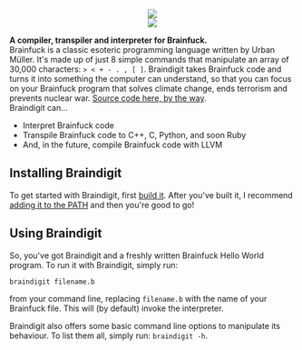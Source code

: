 <p align="center">
<img src="https://github.com/Dandigit/braindigit/raw/master/md/img/braindigit-logo.png"></img>
<br>
<a href="https://travis-ci.org/Dandigit/braindigit">
<img src="https://travis-ci.org/Dandigit/braindigit.svg?branch=master"></img>
</a>
</p>

**A compiler, transpiler and interpreter for Brainfuck.** \
Brainfuck is a classic esoteric programming language written by Urban Müller. It's made up of just 8 simple commands that 
manipulate an array of 30,000 characters: `> < + - . , [ ]`. Braindigit takes Brainfuck code and turns it into something the 
computer can understand, so that you can focus on your Brainfuck program that solves climate change, ends terrorism and
prevents nuclear war. [Source code here, by the way](http://heeeeeeeey.com/).
\
Braindigit can...
* Interpret Brainfuck code
* Transpile Brainfuck code to C++, C, Python, and soon Ruby
* And, in the future, compile Brainfuck code with LLVM

## Installing Braindigit
To get started with Braindigit, first [build it](https://github.com/Dandigit/braindigit/blob/master/BUILDING.md). After you've built it, I recommend 
[adding it to the PATH](https://github.com/Dandigit/braindigit/blob/master/PATH.md) and then you're good to go!

## Using Braindigit
So, you've got Braindigit and a freshly written Brainfuck Hello World program. To run it with Braindigit, simply run:
```
braindigit filename.b
```
from your command line, replacing `filename.b` with the name of your Brainfuck file. This will (by default) invoke the interpreter.

Braindigit also offers some basic command line options to manipulate its behaviour. To list them all, simply run:
`braindigit -h`.
